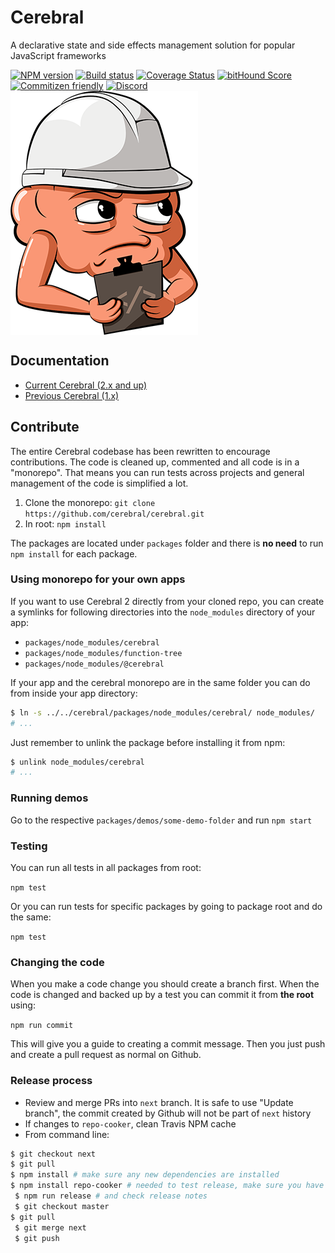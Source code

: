 # Cerebral
A declarative state and side effects management solution for popular JavaScript frameworks

[![NPM version][npm-image]][npm-url]
[![Build status][travis-image]][travis-url]
[![Coverage Status][coverage-image]][coverage-url]
[![bitHound Score][bithound-image]][bithound-url]
[![Commitizen friendly][commitizen-image]][commitizen-url]
[![Discord][discord-image]][discord-url]
<img src="images/logo.png" width="300" align="center">

## Documentation

* [Current Cerebral (2.x and up)](http://www.cerebraljs.com/)
* [Previous Cerebral (1.x)](http://cerebral-website.herokuapp.com/)

## Contribute
The entire Cerebral codebase has been rewritten to encourage contributions. The code is cleaned up, commented and all code is in a "monorepo". That means you can run tests across projects and general management of the code is simplified a lot.

1. Clone the monorepo: `git clone https://github.com/cerebral/cerebral.git`
2. In root: `npm install`

The packages are located under `packages` folder and there is **no need** to run `npm install` for each package.

### Using monorepo for your own apps
If you want to use Cerebral 2 directly from your cloned repo, you can create a symlinks for following
directories into the `node_modules` directory of your app:
* `packages/node_modules/cerebral`
* `packages/node_modules/function-tree`
* `packages/node_modules/@cerebral`

If your app and the cerebral monorepo are in the same folder you can do from inside your
app directory:

```sh
$ ln -s ../../cerebral/packages/node_modules/cerebral/ node_modules/
# ...
```

Just remember to unlink the package before installing it from npm:

```sh
$ unlink node_modules/cerebral
# ...
```

### Running demos
Go to the respective `packages/demos/some-demo-folder` and run `npm start`

### Testing
You can run all tests in all packages from root:

`npm test`

Or you can run tests for specific packages by going to package root and do the same:

`npm test`

### Changing the code
When you make a code change you should create a branch first. When the code is changed and backed up by a test you can commit it from **the root** using:

`npm run commit`

This will give you a guide to creating a commit message. Then you just push and create a pull request as normal on Github.

### Release process

- Review and merge PRs into `next` branch. It is safe to use "Update branch", the commit created by Github will not be part of `next` history
- If changes to `repo-cooker`, clean Travis NPM cache
- From command line:
```sh
$ git checkout next
$ git pull
$ npm install # make sure any new dependencies are installed
$ npm install repo-cooker # needed to test release, make sure you have latest
￼$ npm run release # and check release notes
￼$ git checkout master
$ git pull
￼$ git merge next
￼$ git push
```

[npm-image]: https://img.shields.io/npm/v/cerebral.svg?style=flat
[npm-url]: https://npmjs.org/package/cerebral
[travis-image]: https://img.shields.io/travis/cerebral/cerebral.svg?style=flat
[travis-url]: https://travis-ci.org/cerebral/cerebral
[coverage-image]: https://coveralls.io/repos/github/cerebral/cerebral/badge.svg
[coverage-url]: https://coveralls.io/github/cerebral/cerebral
[bithound-image]: https://www.bithound.io/github/cerebral/cerebral/badges/score.svg
[bithound-url]: https://www.bithound.io/github/cerebral/cerebral
[commitizen-image]: https://img.shields.io/badge/commitizen-friendly-brightgreen.svg
[commitizen-url]: http://commitizen.github.io/cz-cli/
[discord-image]: https://img.shields.io/badge/discord-join%20chat-blue.svg
[discord-url]: https://discord.gg/0kIweV4bd2bwwsvH
